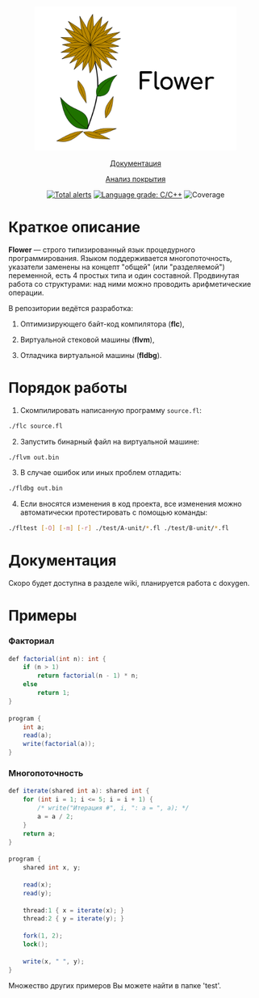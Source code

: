 <p align="center">
  <img src="https://raw.githubusercontent.com/ediah/flower/a526268661edea2aff21163bf82ed8be3bc5da22/flower.png" alt="Icon" width="400"/>
</p>

<p align="center">
  <a href="https://ediah.github.io/flower/doxygen/html/index.html">Документация</a>
</p>

<p align="center">
  <a href="https://ediah.github.io/flower/coverage/index.html">Анализ покрытия</a>
</p>

<p align="center">
  <a href="https://lgtm.com/projects/g/ediah/mlc/alerts/"><img src="https://img.shields.io/lgtm/alerts/github/ediah/mlc?style=for-the-badge" alt="Total alerts" /></a>
  <a href="https://lgtm.com/projects/g/ediah/mlc/context:cpp"><img src="https://img.shields.io/lgtm/grade/cpp/github/ediah/mlc?style=for-the-badge" alt="Language grade: C/C++" /></a>
  <img src="https://img.shields.io/badge/coverage-76.6%25-yellow?style=for-the-badge" alt="Coverage">
</p>

# Краткое описание
**Flower** — строго типизированный язык процедурного программирования. Языком поддерживается многопоточность, указатели заменены на концепт "общей" (или "разделяемой") переменной, есть 4 простых типа и один составной. Продвинутая работа со структурами: над ними можно проводить арифметические операции.

В репозитории ведётся разработка:

1. Оптимизирующего байт-код компилятора (**flc**),

2. Виртуальной стековой машины (**flvm**),

3. Отладчика виртуальной машины (**fldbg**).

# Порядок работы

1. Скомпилировать написанную программу `source.fl`:
```bash
./flc source.fl
```

2. Запустить бинарный файл на виртуальной машине:
```bash
./flvm out.bin
```

3. В случае ошибок или иных проблем отладить:
```bash
./fldbg out.bin
```

4. Если вносятся изменения в код проекта, все изменения можно автоматически протестировать с помощью команды:
```bash
./fltest [-O] [-m] [-r] ./test/A-unit/*.fl ./test/B-unit/*.fl
```
# Документация
Скоро будет доступна в разделе wiki, планируется работа с doxygen.

# Примеры

### Факториал

```c#
def factorial(int n): int {
    if (n > 1) 
        return factorial(n - 1) * n;
    else
        return 1;
}

program {
    int a;
    read(a);
    write(factorial(a));
}
```

### Многопоточность

```c#
def iterate(shared int a): shared int {
    for (int i = 1; i <= 5; i = i + 1) {
        /* write("Итерация #", i, ": a = ", a); */
        a = a / 2;
    }
    return a;
}

program {
    shared int x, y;
    
    read(x);
    read(y);

    thread:1 { x = iterate(x); }
    thread:2 { y = iterate(y); }

    fork(1, 2);
    lock();

    write(x, " ", y);
}
```

Множество других примеров Вы можете найти в папке 'test'.
